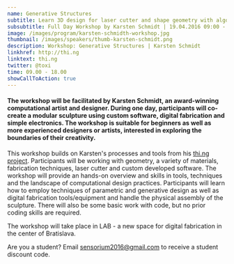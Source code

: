 ```yaml
---
name: Generative Structures
subtitle: Learn 3D design for laser cutter and shape geometry with algorithms
subsubtitle: Full Day Workshop by Karsten Schmidt | 19.04.2016 09:00 - 18:00
image: /images/program/karsten-schmidth-workshop.jpg
thumbnail: /images/speakers/thumb-karsten-schmidt.png
description: Workshop: Generative Structures | Karsten Schmidt
linkhref: http://thi.ng
linktext: thi.ng
twitter: @toxi
time: 09.00 - 18.00
showCallToAction: true
---
```


#### The workshop will be facilitated by Karsten Schmidt, an award-winning computational artist and designer. During one day, participants will co-create a modular sculpture using custom software, digital fabrication and simple electronics. The workshop is suitable for beginners as well as more experienced designers or artists, interested in exploring the boundaries of their creativity.

This workshop builds on Karsten's processes and tools from his <a href="http://thi.ng/" target="_blank">thi.ng project</a>. Participants will be working with geometry, a variety of materials, fabrication techniques, laser cutter and custom developed software. The workshop will provide an hands-on overview and skills in tools, techniques and the landscape of computational design practices. Participants will learn how to employ techniques of parametric and generative design as well as digital fabrication tools/equipment and handle the physical assembly of the sculpture. There will also be some basic work with code, but no prior coding skills are required.

The workshop will take place in LAB - a new space for digital fabrication in the center of Bratislava.

Are you a student? Email <a href="mailto:sensorium2016@gmail.com">sensorium2016@gmail.com</a> to receive a student discount code.